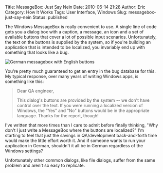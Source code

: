 Title: MessageBox: Just Say Nein
Date: 2010-06-14 21:28
Author: Eric
Category: How It Works
Tags: User Interface, Windows
Slug: messagebox-just-say-nein
Status: published

The Windows MessageBox is really convenient to use. A single line of
code gets you a dialog box with a caption, a message, an icon and a set
of available buttons that cover a lot of possible input scenarios.
Unfortunately, the text on the buttons is supplied by the system, so if
you're building an application that is intended to be localized, you
invariably end up with something that looks like a bug.

<!--more-->
![German messagebox with English buttons]({static}/images/messagebox.png "Semi-Translated MessageBox")

You're pretty much guaranteed to get an entry in the bug database for
this. My typical response, over many years of writing Windows apps, is
something like this:

> Dear QA engineer,
>
> This dialog's buttons are provided by the system -- we don't have
> control over the text. If you were running a localized version of
> Windows, the "Yes" and "No" buttons would be in the appropriate
> language. Thanks for the report, though!

I've written that more times than I care to admit before finally
thinking, "Why don't I just write a MessageBox where the buttons are
localized?" I'm starting to feel that just the savings in QA/development
back-and-forth time would make the little effort worth it. And if
someone wants to run your application in German, shouldn't it all be in
German regardless of the Windows settings?

Unfortunately other common dialogs, like file dialogs, suffer from the
same problem and aren't so easy to replicate.
